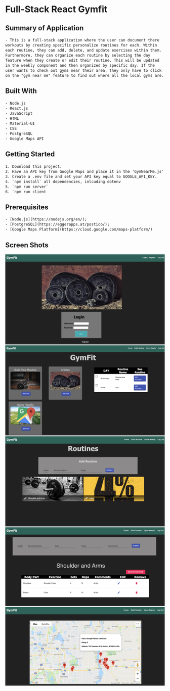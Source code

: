 # Full-Stack React Gymfit

## Summary of Application
    - This is a full-stack application where the user can document there workouts by creating specific personalize routines for each. Within each routine, they can add, delete, and update exercises within them. Furthermore, they can organize each routine by selecting the day feature when they create or edit their routine. This will be updated in the weekly component and then organized by specific day. If the user wants to check out gyms near their area, they only have to click on the "gym near me" feature to find out where all the local gyms are. 

## Built With
    - Node.js
    - React.js
    - JavaScript
    - HTML
    - Material-UI
    - CSS
    - PostgreSQL
    - Google Maps API

## Getting Started

    1. Download this project.
    2. Have an API key from Google Maps and place it in the 'GymNearMe.js'
    3. Create a .env file and set your API key equal to GOOGLE_API_KEY. 
    4. `npm install` all dependencies, inlcuding dotenv
    5. `npm run server` 
    6. `npm run client

## Prerequisites 
    - [Node.js](https://nodejs.org/en/);
    - [PostgreSQL](https://eggerapps.at/postico/);
    - [Google Maps Platform](https://cloud.google.com/maps-platform/)

## Screen Shots
![Login-Page](public/images/login-page.jpg)
![Home-Page](public/images/home-page.jpg)
![Build-Routine-Page](public/images/build-routine.jpg)
![Routine-Page](public/images/routine-page.jpg)
![Gyms-Nearme](public/images/gyms-nearme.jpg)

